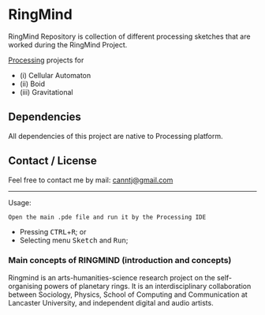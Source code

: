 # RingMind
RingMind Repository is collection of different processing sketches that are worked during the RingMind Project.

[Processing](https://processing.org/) projects for 

* (i)   Cellular Automaton
* (ii)  Boid
* (iii) Gravitational

## Dependencies

All dependencies of this project are native to Processing platform.

## Contact / License

Feel free to contact me by mail: canntj@gmail.com

---

Usage:

`Open the main .pde file and run it by the Processing IDE`
* Pressing <kbd>CTRL</kbd>+<kbd>R</kbd>; or
* Selecting menu <kbd>Sketch</kbd> and <kbd>Run</kbd>;

### Main concepts of RINGMIND (introduction and concepts)

Ringmind is an arts-humanities-science research project on the self-organising powers of planetary
rings. It is an interdisciplinary collaboration between Sociology, Physics, School of Computing and
Communication at Lancaster University, and independent digital and audio artists.
